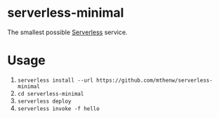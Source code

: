 # serverless-minimal

The smallest possible [Serverless](https://github.com/serverless/serverless) service.

# Usage

1. `serverless install --url https://github.com/mthenw/serverless-minimal`
2. `cd serverless-minimal`
3. `serverless deploy`
4. `serverless invoke -f hello`